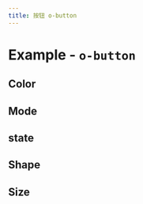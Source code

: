 ```yaml
---
title: 按钮 o-button
---
```


# Example - `o-button`


## Color

<ClientOnly>
    <Example name="button-color" ></Example>
</ClientOnly>

## Mode

<ClientOnly>
    <Example name="button-mode" ></Example>
</ClientOnly>


## state

<ClientOnly>
    <Example name="button-state" ></Example>
</ClientOnly>

## Shape

<ClientOnly>
    <Example name="button-shape" ></Example>
</ClientOnly>

## Size

<ClientOnly>
    <Example name="button-size" ></Example>
</ClientOnly>
